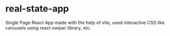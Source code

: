 # real-state-app
Single Page React App made with the help of vite,
used interactive CSS like carousels using react swiper library, etc.
